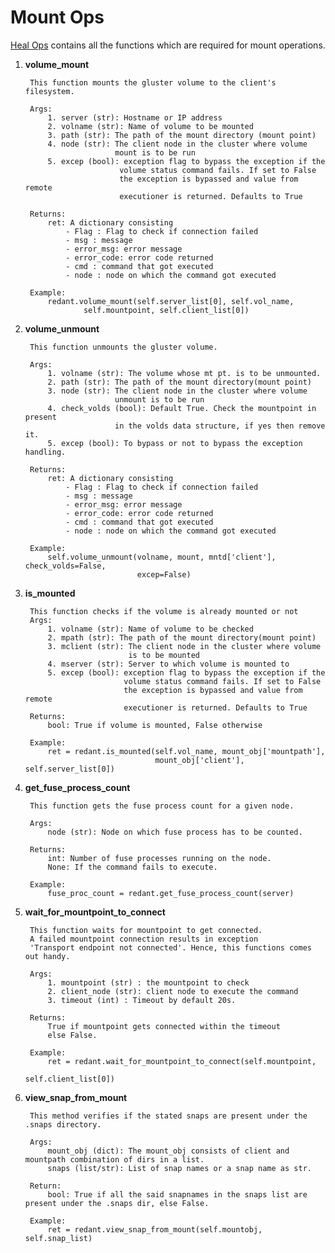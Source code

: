 # Mount Ops

[Heal Ops](../../../common/ops/gluster_ops/mount_ops.py) contains all the functions which are required for mount operations.

1) **volume_mount**<br>

        This function mounts the gluster volume to the client's filesystem.

        Args:
            1. server (str): Hostname or IP address
            2. volname (str): Name of volume to be mounted
            3. path (str): The path of the mount directory (mount point)
            4. node (str): The client node in the cluster where volume
                           mount is to be run
            5. excep (bool): exception flag to bypass the exception if the
                            volume status command fails. If set to False
                            the exception is bypassed and value from remote
                            executioner is returned. Defaults to True

        Returns:
            ret: A dictionary consisting
                - Flag : Flag to check if connection failed
                - msg : message
                - error_msg: error message
                - error_code: error code returned
                - cmd : command that got executed
                - node : node on which the command got executed

        Example:
            redant.volume_mount(self.server_list[0], self.vol_name,
                    self.mountpoint, self.client_list[0])

2) **volume_unmount**<br>

        This function unmounts the gluster volume.

        Args:
            1. volname (str): The volume whose mt pt. is to be unmounted.
            2. path (str): The path of the mount directory(mount point)
            3. node (str): The client node in the cluster where volume
                           unmount is to be run
            4. check_volds (bool): Default True. Check the mountpoint in present
                           in the volds data structure, if yes then remove it.
            5. excep (bool): To bypass or not to bypass the exception handling.

        Returns:
            ret: A dictionary consisting
                - Flag : Flag to check if connection failed
                - msg : message
                - error_msg: error message
                - error_code: error code returned
                - cmd : command that got executed
                - node : node on which the command got executed
        
        Example:
            self.volume_unmount(volname, mount, mntd['client'], check_volds=False,
                                excep=False)

3) **is_mounted**<br>
        
        This function checks if the volume is already mounted or not
        Args:
            1. volname (str): Name of volume to be checked
            2. mpath (str): The path of the mount directory(mount point)
            3. mclient (str): The client node in the cluster where volume
                              is to be mounted
            4. mserver (str): Server to which volume is mounted to
            5. excep (bool): exception flag to bypass the exception if the
                             volume status command fails. If set to False
                             the exception is bypassed and value from remote
                             executioner is returned. Defaults to True
        Returns:
            bool: True if volume is mounted, False otherwise
        
        Example:
            ret = redant.is_mounted(self.vol_name, mount_obj['mountpath'],
                                    mount_obj['client'], self.server_list[0])

4) **get_fuse_process_count**<br>

        This function gets the fuse process count for a given node.

        Args:
            node (str): Node on which fuse process has to be counted.

        Returns:
            int: Number of fuse processes running on the node.
            None: If the command fails to execute.

        Example:
            fuse_proc_count = redant.get_fuse_process_count(server)

5) **wait_for_mountpoint_to_connect**<br>

        This function waits for mountpoint to get connected.
        A failed mountpoint connection results in exception
        'Transport endpoint not connected'. Hence, this functions comes out handy.

        Args:
            1. mountpoint (str) : the mountpoint to check
            2. client_node (str): client node to execute the command
            3. timeout (int) : Timeout by default 20s.

        Returns:
            True if mountpoint gets connected within the timeout
            else False.

        Example:
            ret = redant.wait_for_mountpoint_to_connect(self.mountpoint,
                                                        self.client_list[0])

6) **view_snap_from_mount**<br>

        This method verifies if the stated snaps are present under the .snaps directory.

        Args:
            mount_obj (dict): The mount_obj consists of client and mountpath combination of dirs in a list.
            snaps (list/str): List of snap names or a snap name as str.

        Return:
            bool: True if all the said snapnames in the snaps list are present under the .snaps dir, else False.
        
        Example:
            ret = redant.view_snap_from_mount(self.mountobj, self.snap_list)
